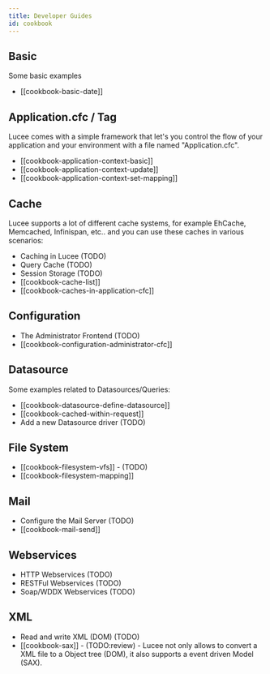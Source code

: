 ```yaml
---
title: Developer Guides
id: cookbook
---
```


## Basic ##
Some basic examples

* [[cookbook-basic-date]]

## Application.cfc / Tag <cfapplication> ##
Lucee comes with a simple framework that let's you control the flow of your application and your environment with a file named "Application.cfc".

* [[cookbook-application-context-basic]]
* [[cookbook-application-context-update]]
* [[cookbook-application-context-set-mapping]]

## Cache ##
Lucee supports a lot of different cache systems, for example EhCache, Memcached, Infinispan, etc.. and you can use these caches in various scenarios:

* Caching in Lucee (TODO)
* Query Cache (TODO)
* Session Storage (TODO)
* [[cookbook-cache-list]]
* [[cookbook-caches-in-application-cfc]]


## Configuration ##
* The Administrator Frontend (TODO)
* [[cookbook-configuration-administrator-cfc]]

## Datasource ##
Some examples related to Datasources/Queries:

* [[cookbook-datasource-define-datasource]]
* [[cookbook-cached-within-request]]
* Add a new Datasource driver (TODO)

## File System ##

* [[cookbook-filesystem-vfs]] - (TODO)
* [[cookbook-filesystem-mapping]]

## Mail ##

* Configure the Mail Server (TODO)
* [[cookbook-mail-send]]

## Webservices ##

* HTTP Webservices (TODO)
* RESTFul Webservices (TODO)
* Soap/WDDX Webservices (TODO)


## XML ##

* Read and write XML (DOM) (TODO)
* [[cookbook-sax]] - (TODO:review) - Lucee not only allows to convert a XML file to a Object tree (DOM), it also supports a event driven Model (SAX).
